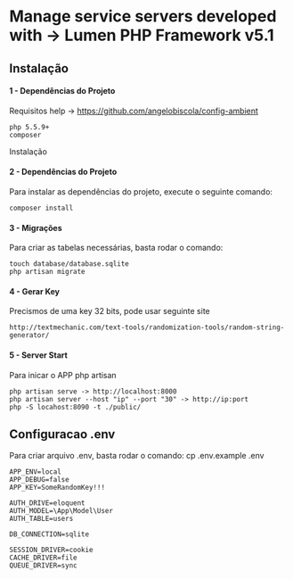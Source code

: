 # Manage service servers developed with -> Lumen PHP Framework v5.1

## Instalação

#### 1 - Dependências do Projeto

Requisitos help -> https://github.com/angelobiscola/config-ambient

    php 5.5.9+
    composer

Instalação

#### 2 - Dependências do Projeto

Para instalar as dependências do projeto, execute o seguinte comando:

    composer install
   
#### 3 - Migrações

Para criar as tabelas necessárias, basta rodar o comando:

    touch database/database.sqlite
    php artisan migrate

#### 4 - Gerar Key

Precismos de uma key 32 bits, pode usar seguinte site

    http://textmechanic.com/text-tools/randomization-tools/random-string-generator/

#### 5 - Server Start

Para inicar o APP php artisan

    php artisan serve -> http://localhost:8000
    php artisan server --host "ip" --port "30" -> http://ip:port
    php -S locahost:8090 -t ./public/

## Configuracao .env

Para criar arquivo .env, basta rodar o comando:  cp .env.example .env 
    
    APP_ENV=local
    APP_DEBUG=false
    APP_KEY=SomeRandomKey!!!

    AUTH_DRIVE=eloquent
    AUTH_MODEL=\App\Model\User
    AUTH_TABLE=users

    DB_CONNECTION=sqlite

    SESSION_DRIVER=cookie
    CACHE_DRIVER=file
    QUEUE_DRIVER=sync


